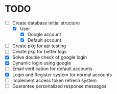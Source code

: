 # TODO

- [ ] Create database initial structure
    - [X] User
        - [X] Google account
        - [X] Default account

- [ ] Create pkg for api testing
- [ ] Create pkg for better logs
- [X] Solve double check of google login
- [X] Dynamic login using google
- [ ] Email verification for default accounts
- [X] Login and Register system for normal accounts
- [ ] Implement access token refresh system
- [ ] Guarantee personalized response messages